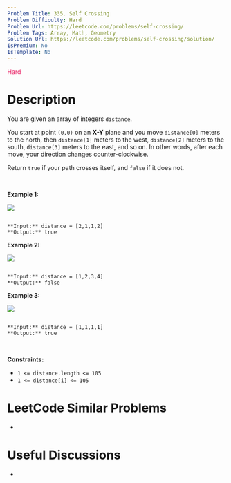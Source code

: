 ```yaml
---
Problem Title: 335. Self Crossing
Problem Difficulty: Hard
Problem Url: https://leetcode.com/problems/self-crossing/
Problem Tags: Array, Math, Geometry
Solution Url: https://leetcode.com/problems/self-crossing/solution/
IsPremium: No
IsTemplate: No
---
```


<span style="color: rgb(233, 30, 99);">Hard</span>

# Description

You are given an array of integers `distance`.


You start at point `(0,0)` on an **X-Y** plane and you move `distance[0]` meters to the north, then `distance[1]` meters to the west, `distance[2]` meters to the south, `distance[3]` meters to the east, and so on. In other words, after each move, your direction changes counter-clockwise.


Return `true` if your path crosses itself, and `false` if it does not.


 


**Example 1:**


![](https://assets.leetcode.com/uploads/2021/03/14/selfcross1-plane.jpg)

```

**Input:** distance = [2,1,1,2]
**Output:** true

```

**Example 2:**


![](https://assets.leetcode.com/uploads/2021/03/14/selfcross2-plane.jpg)

```

**Input:** distance = [1,2,3,4]
**Output:** false

```

**Example 3:**


![](https://assets.leetcode.com/uploads/2021/03/14/selfcross3-plane.jpg)

```

**Input:** distance = [1,1,1,1]
**Output:** true

```

 


**Constraints:**


* `1 <= distance.length <= 105`
* `1 <= distance[i] <= 105`




# LeetCode Similar Problems

- []()

# Useful Discussions

- []()
